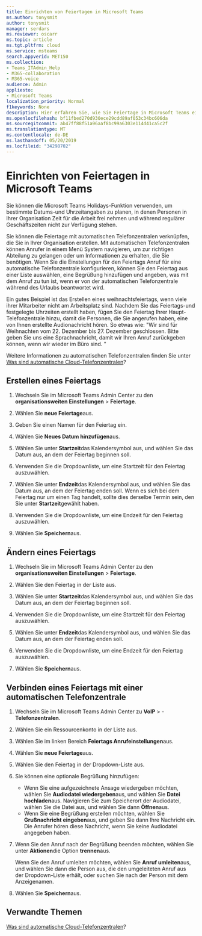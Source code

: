 ```yaml
---
title: Einrichten von Feiertagen in Microsoft Teams
ms.author: tonysmit
author: tonysmit
manager: serdars
ms.reviewer: oscarr
ms.topic: article
ms.tgt.pltfrm: cloud
ms.service: msteams
search.appverid: MET150
ms.collection:
- Teams_ITAdmin_Help
- M365-collaboration
- M365-voice
audience: Admin
appliesto:
- Microsoft Teams
localization_priority: Normal
f1keywords: None
description: Hier erfahren Sie, wie Sie Feiertage in Microsoft Teams einrichten und mit der automatischen Telefonzentrale verbinden.
ms.openlocfilehash: bf11fbed270d930ece29cdd89af053c34bc606da
ms.sourcegitcommit: ab47ff88f51a96aaf8bc99a6303e114d41ca5c2f
ms.translationtype: MT
ms.contentlocale: de-DE
ms.lasthandoff: 05/20/2019
ms.locfileid: "34298702"
---
```

# <a name="set-up-holidays-in-microsoft-teams"></a>Einrichten von Feiertagen in Microsoft Teams

Sie können die Microsoft Teams Holidays-Funktion verwenden, um bestimmte Datums-und Uhrzeitangaben zu planen, in denen Personen in Ihrer Organisation Zeit für die Arbeit frei nehmen und während regulärer Geschäftszeiten nicht zur Verfügung stehen. 

Sie können die Feiertage mit automatischen Telefonzentralen verknüpfen, die Sie in Ihrer Organisation erstellen. Mit automatischen Telefonzentralen können Anrufer in einem Menü System navigieren, um zur richtigen Abteilung zu gelangen oder um Informationen zu erhalten, die Sie benötigen. Wenn Sie die Einstellungen für den Feiertags Anruf für eine automatische Telefonzentrale konfigurieren, können Sie den Feiertag aus einer Liste auswählen, eine Begrüßung hinzufügen und angeben, was mit dem Anruf zu tun ist, wenn er von der automatischen Telefonzentrale während des Urlaubs beantwortet wird.

Ein gutes Beispiel ist das Erstellen eines weihnachtsfeiertags, wenn viele ihrer Mitarbeiter nicht am Arbeitsplatz sind. Nachdem Sie das Feiertags-und festgelegte Uhrzeiten erstellt haben, fügen Sie den Feiertag Ihrer Haupt-Telefonzentrale hinzu, damit die Personen, die Sie angerufen haben, eine von Ihnen erstellte Audionachricht hören. So etwas wie: "Wir sind für Weihnachten vom 22. Dezember bis 27. Dezember geschlossen. Bitte geben Sie uns eine Sprachnachricht, damit wir Ihren Anruf zurückgeben können, wenn wir wieder im Büro sind. "

Weitere Informationen zu automatischen Telefonzentralen finden Sie unter [Was sind automatische Cloud-Telefonzentralen](what-are-phone-system-auto-attendants.md)?  

## <a name="create-a-holiday"></a>Erstellen eines Feiertags

1. Wechseln Sie im Microsoft Teams Admin Center zu den **organisationsweiten Einstellungen** > **Feiertage**.

2. Wählen Sie **neue Feiertage**aus.

3. Geben Sie einen Namen für den Feiertag ein.

4. Wählen Sie **Neues Datum hinzufügen**aus.

5. Wählen Sie unter **Startzeit**das Kalendersymbol aus, und wählen Sie das Datum aus, an dem der Feiertag beginnen soll.

6. Verwenden Sie die Dropdownliste, um eine Startzeit für den Feiertag auszuwählen.

7. Wählen Sie unter **Endzeit**das Kalendersymbol aus, und wählen Sie das Datum aus, an dem der Feiertag enden soll. Wenn es sich bei dem Feiertag nur um einen Tag handelt, sollte dies derselbe Termin sein, den Sie unter **Startzeit**gewählt haben.

8. Verwenden Sie die Dropdownliste, um eine Endzeit für den Feiertag auszuwählen.

9. Wählen Sie **Speichern**aus.

## <a name="change-a-holiday"></a>Ändern eines Feiertags

1. Wechseln Sie im Microsoft Teams Admin Center zu den **organisationsweiten Einstellungen** > **Feiertage**.

2. Wählen Sie den Feiertag in der Liste aus.

3. Wählen Sie unter **Startzeit**das Kalendersymbol aus, und wählen Sie das Datum aus, an dem der Feiertag beginnen soll.

4. Verwenden Sie die Dropdownliste, um eine Startzeit für den Feiertag auszuwählen.

5. Wählen Sie unter **Endzeit**das Kalendersymbol aus, und wählen Sie das Datum aus, an dem der Feiertag enden soll. 

6. Verwenden Sie die Dropdownliste, um eine Endzeit für den Feiertag auszuwählen.

7. Wählen Sie **Speichern**aus.

## <a name="connect-a-holiday-to-an-auto-attendant"></a>Verbinden eines Feiertags mit einer automatischen Telefonzentrale

1. Wechseln Sie im Microsoft Teams Admin Center zu **VoIP** > -**Telefonzentralen**.
2. Wählen Sie ein Ressourcenkonto in der Liste aus.
3. Wählen Sie im linken Bereich **Feiertags Anrufeinstellungen**aus.
4. Wählen Sie **neue Feiertage**aus.
5. Wählen Sie den Feiertag in der Dropdown-Liste aus.
6. Sie können eine optionale Begrüßung hinzufügen:
    - Wenn Sie eine aufgezeichnete Ansage wiedergeben möchten, wählen Sie **Audiodatei wiedergeben**aus, und wählen Sie **Datei hochladen**aus. Navigieren Sie zum Speicherort der Audiodatei, wählen Sie die Datei aus, und wählen Sie dann **Öffnen**aus.
    - Wenn Sie eine Begrüßung erstellen möchten, wählen Sie **Grußnachricht eingeben**aus, und geben Sie dann Ihre Nachricht ein. Die Anrufer hören diese Nachricht, wenn Sie keine Audiodatei angegeben haben.
7. Wenn Sie den Anruf nach der Begrüßung beenden möchten, wählen Sie unter **Aktionen**die Option **trennen**aus. 

    Wenn Sie den Anruf umleiten möchten, wählen Sie **Anruf umleiten**aus, und wählen Sie dann die Person aus, die den umgeleiteten Anruf aus der Dropdown-Liste erhält, oder suchen Sie nach der Person mit dem Anzeigenamen.
8. Wählen Sie **Speichern**aus.

## <a name="related-topics"></a>Verwandte Themen

[Was sind automatische Cloud-Telefonzentralen](what-are-phone-system-auto-attendants.md)?
